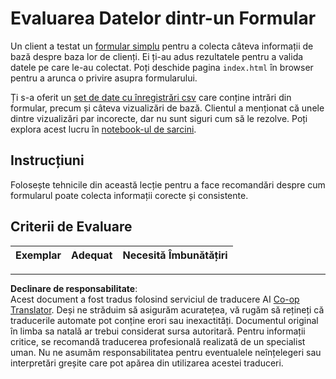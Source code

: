 <!--
CO_OP_TRANSLATOR_METADATA:
{
  "original_hash": "f9d5a7275e046223fa6474477674b810",
  "translation_date": "2025-08-26T14:41:56+00:00",
  "source_file": "2-Working-With-Data/08-data-preparation/assignment.md",
  "language_code": "ro"
}
-->
# Evaluarea Datelor dintr-un Formular

Un client a testat un [formular simplu](../../../../2-Working-With-Data/08-data-preparation/index.html) pentru a colecta câteva informații de bază despre baza lor de clienți. Ei ți-au adus rezultatele pentru a valida datele pe care le-au colectat. Poți deschide pagina `index.html` în browser pentru a arunca o privire asupra formularului.

Ți s-a oferit un [set de date cu înregistrări csv](../../../../data/form.csv) care conține intrări din formular, precum și câteva vizualizări de bază. Clientul a menționat că unele dintre vizualizări par incorecte, dar nu sunt siguri cum să le rezolve. Poți explora acest lucru în [notebook-ul de sarcini](assignment.ipynb).

## Instrucțiuni

Folosește tehnicile din această lecție pentru a face recomandări despre cum formularul poate colecta informații corecte și consistente.

## Criterii de Evaluare

Exemplar | Adequat | Necesită Îmbunătățiri
--- | --- | ---

---

**Declinare de responsabilitate**:  
Acest document a fost tradus folosind serviciul de traducere AI [Co-op Translator](https://github.com/Azure/co-op-translator). Deși ne străduim să asigurăm acuratețea, vă rugăm să rețineți că traducerile automate pot conține erori sau inexactități. Documentul original în limba sa natală ar trebui considerat sursa autoritară. Pentru informații critice, se recomandă traducerea profesională realizată de un specialist uman. Nu ne asumăm responsabilitatea pentru eventualele neînțelegeri sau interpretări greșite care pot apărea din utilizarea acestei traduceri.